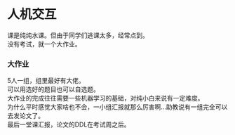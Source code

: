 # 人机交互
课是纯纯水课。但由于同学们逃课太多，经常点到。  
没有考试，就一个大作业。  
### 大作业
5人一组，组里最好有大佬。  
可以用选好的题目也可以自选题。  
大作业的完成往往需要一些机器学习的基础，对纯小白来说有一定难度。  
为什么平时感觉大家啥也不会，一小组汇报就那么厉害啊...助教说有一组完全可以去发论文了。  
最后一堂课汇报，论文的DDL在考试周之后。  